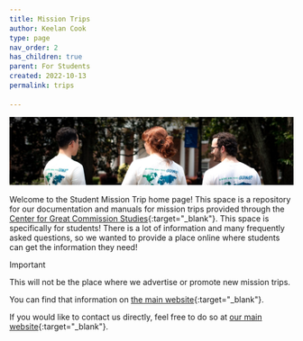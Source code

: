 ```yaml
---
title: Mission Trips
author: Keelan Cook
type: page
nav_order: 2
has_children: true
parent: For Students
created: 2022-10-13
permalink: trips

---
```


![Three Student Banner](/assets/images/tshirt-images/three%20student%20t-shirt%20banner.jpg)


Welcome to the Student Mission Trip home page! This space is a repository for our documentation and manuals for mission trips provided through the [Center for Great Commission Studies](https://thecgcs.org){:target="_blank"}. This space is specifically for students! There is a lot of information and many frequently asked questions, so we wanted to provide a place online where students can get the information they need!

> [!IMPORTANT]
> This will not be the place where we advertise or promote new mission trips. 

You can find that information on [the main website](https://thecgcs.org/trips){:target="_blank"}.

If you would like to contact us directly, feel free to do so at [our main website](https://thecgcs.org/contact/){:target="_blank"}.